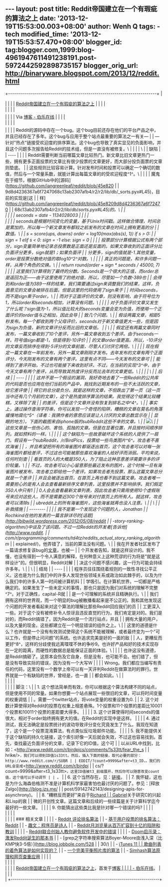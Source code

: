 --- layout: post title: Reddit帝国建立在一个有瑕疵的算法之上 date:
'2013-12-19T15:53:00.003+08:00' author: Wenh Q tags: - tech
modified\_time: '2013-12-19T15:53:57.470+08:00' blogger\_id:
tag:blogger.com,1999:blog-4961947611491238191.post-5972442592898735157
blogger\_orig\_url: http://binaryware.blogspot.com/2013/12/reddit.html
---
+--------------------------------------------------------------------------+
| <div>                                                                    |
|                                                                          |
| [Reddit帝国建立在一个有瑕疵的算法之上](http://blog.jobbole.com/53406/)   |
|                                                                          |
| </div>                                                                   |
|                                                                          |
| <div style="margin-top: 5px;">                                           |
|                                                                          |
| Via [博客 - 伯乐在线](http://blog.jobbole.com/)                          |
|                                                                          |
| </div>                                                                   |
|                                                                          |
| <div style="font-size: 14px; margin-top: 5px;">                          |
|                                                                          |
| Reddit的源码中存在一个bug。这个bug目前还存在他们的平台产品之中，并且已经存在了多年。这个bug与应用于整个站点最重要的算法之一有关— |
| —针对"热点"链接受欢迎度的排序算法。这个bug也导致了真实显见的负面影响，并且这个问题多次报告给Reddit的技术组，但是一直没有被修复。\ |
|                                                                          |
| \                                                                        |
| 缺陷                                                                     |
| ----                                                                     |
|                                                                          |
| Reddit需要判断当前哪篇文章比较热门。新文章比旧文章更热门一些，拥有更多正面投票的文章比有很少投票的文章更好，而大部分投负面票的文章则垫底。 |
| 这些规则比较容易计算。针对发布时间和投票可以确定一个确切的数值，然后与一个常量系数，就能计算出每篇文章的的受欢迎程度^1^。\ |
|                                                                          |
| 魔鬼在于细节，根据GitHub中的[源码](https://github.com/iangreenleaf/reddit/blob/45e820 |
| 9d8d4236367a6f7247068c13ab2307afb4/r2/r2/lib/db/_sorts.pyx#L45)，目前的实现是[这 |
| 样](https://github.com/iangreenleaf/reddit/blob/45e8209d8d4236367a6f72470 |
| 68c13ab2307afb4/r2/r2/lib/db/_sorts.pyx#L45)的。\                        |
| <div>                                                                    |
|                                                                          |
|     seconds = date - 1134028003                                          |
|                                                                          |
| </div>                                                                   |
|                                                                          |
| seconds是根据时间变化的变量，基于Unix时间戳。这样做合情理，时间总是累加的，所以每一个新文章发布都较之前发布的文章在时间上拥有更高的分 |
| 数值。\                                                                  |
|     s = score(ups, downs)  order = log10(max(abs(s), 1))  if s > 0:      |
|  sign = 1  elif s < 0:      sign = -1  else:      sign = 0               |
|                                                                          |
| 投票部分计算根据公式有两个部分，sign变量简单地记录总投票数是正面还是反面的。如果文章收到的正面评分比负面评分更多，sign就是1；如果负面评 |
| 分更多，sign的值就是-1.其他变量，order是投票分数绝对值的取log10^2^对数。\ |
|                                                                          |
| 真正的问题是，和许多问题一样，从两个角色的交换。\                        |
|     return round(order + sign * seconds / 45000, 7)                      |
|                                                                          |
| 这里我们计算得到了最终的分数。Seconds是一个很大的正值，而order总是返回为正——由于这里使用了的绝对值，所以，尽管如一个负数-389也 |
| 会得到和order值为389一样的结果，我们需要通过sign来调整我们的结果，这样，负面意见的文章会被排在后面。但是这里的代码使用了sign乘于 |
| 时间seconds，而不是sign乘于order。\                                      |
| 而对于正面评价的文章，则没有影响，由于符号位为1，所以order和seconds相加，计算没有问题。\ |
|                                                                          |
| 对于负面评价文章又发生了什么呢？sign值为-1，所以值比较大的seconds变量会变为负值，而使用一个正面评价的order值与之相加，因此会导 |
| 致几个问题。\                                                            |
| 假设两篇文章，相距5秒发布。每一个都收到两个父母评价，seconds对于新文章值更大一些，但是因为sign为负值，新的文章评分反而比旧的文章低。 |
| \                                                                        |
| 假定还有两篇文章同时发布，一篇文章收到了10个差评，另外一篇文章收到五个差评。由于seconds一样，符号值sign都是-1，但是得到-10评价 |
| 的文章order值更高。所以，-10评分的文章反而排序在得到-5评分的文章前面，尽管人们讨厌它两倍。\ |
|                                                                          |
| 现在假定一篇文章在一年前发布，另外一篇文章刚刚才发布。去年发布的文章有两个正面评分，今天刚发布的文章有两个差评。这里有点不同——今天发布的文章可 |
| 能得到了差评开始，不过也可能接下来收到好评。不过，在当前的实现^3^中，由于今天文章有两个差评，从而导致其热度评分反而比去年的文章更低。\ |
|                                                                          |
| \                                                                        |
| 后续                                                                     |
| ----                                                                     |
|                                                                          |
| 这并不是一个假设的漏洞，我好奇地去看了一些Reddit的公共库的代码是否也应用在他们当前的产品中，我找到近期发布的一些不太活跃的文章，给它差评使 |
| 得它的总分是负分。就是这样的文章，不但跌出了第一页（这一页当中还有几个月前的文章），这个是热度排序算法的结果。我觉得这个结果比较糟糕，又移除了我 |
| 的差评，但是这个文章并没有恢复到排名之中^4^。\                           |
| 事实上，通过操作查询字符串，你可以发现一个奇怪的陷阱，糟糕的文章在莫名的角落缓慢地腐化^5^（译者：我猜作者的意思应该是让人讨厌的文章总数显示在 |
| 显眼的地方）。下面的截图来自iphone版的subReddit这些不幸的文章。\         |
| ![](http://ww3.sinaimg.cn/large/7cc829d3gw1ebm0rx0yprj20ht0a4abt.jpg)\   |
| 这些文章是一些伤心的、害怕、孤独的文章。但是在显著位置，并且按时间顺序排列，就如预料的一样。\ |
|                                                                          |
| 这个缺陷为一些故意破坏这个系统的人提供了一扇门。假设有一个subReddit，/r/BirdPics，投票给一些鸟类图片^6^。攻击者不喜欢海雀 |
| ，并且希望把所有的海雀图片都驱逐出首页，这个攻击者可以对每一张海雀图片都给差评，不过这也可能被那些喜欢海雀的人给好评而消弱。平均来说，任何时刻查 |
| 看首页的人的大概是350人，为了阻止这种恶意差评需要许多的评价较量。\       |
| 不过，攻击者可以小心留意那些最近发布的图片，这个时候一旦有海雀图片被发布，攻击者立即给他一个差评。如果攻击者先投票，那么这篇文章总分就是一个差评 |
| 并且会被逐出首页，在首页上再也看不到这篇文章。攻击者唯一需要担心的是有人会去查看最新排序文章列表，这里投票并不影响排序。我们假定350人中只有1 |
| 0人会去查看最新文章列表，因此攻击者只需用使用10个虚假账号来应对这些人，而不是需要近300个账号来对付首页上的所有人。就这样，攻击者可以清除s |
| ubreddit上的所有海雀图片，这些海雀就再也没人注意。\                      |
| \                                                                        |
| 补救措施                                                                 |
| --------                                                                 |
|                                                                          |
| 我不是第一个发现这个问题的人，Jonathan                                   |
| Rochkind在他的发表的一篇言辞详尽的[话题](http://bibwild.wordpress.com/2012/05/08/reddit |
| -story-ranking-algorithm/)中谈及了该问题。不过一位Reddit的开发者[告诉他](http://www.reddit. |
| com/r/programming/comments/td4tz/reddits_actual_story_ranking_algorithm_ |
| explained/)，他弄错了，当前的算法没有问题。\                             |
| 我在开发者社区发布了一篇请求修复该bug的[文章](https://github.com/reddit/reddit/pull/583)，也被一 |
| 个开发者告知，就是这样设计的。我不懂，也没有得到一个令人满意的解释，在何种意义上这种荒谬的行为将是"就是这样设计"的。但很明显，Reddit对解 |
| 决这个问题不感兴趣，这一行为可能会持续许多年。\                          |
| \                                                                        |
| 结局                                                                     |
| ----                                                                     |
|                                                                          |
| 程序员往往围绕着规则的一致性寻找公平正义。这也是为什么我们中的许多人发现世俗领域关系或政治如此棘手的，以及为什么我们中的许多人第一时间被计算机科 |
| 学吸引。在计算机世界，一切都是严格确定的。如果发生了一些未定义的事情，那也只是因为我们对系统的理解不完整^7^。对于正确性，capital-R就 |
| 是一个可理解的系统并且精确执行。\                                        |
| 我们拥有这样的世界观，而一个明显的bug被散播看起来是不公正的。我和其他发现这个问题的开发者看起来对这个算法的理解比那些Reddit回应我们的员 |
| 工更深入一些。对于这个没有被修补令人惊讶且违反直觉的行为，我们肯定是对的。我们是对的，而Reddit搞错了。因为Reddit是一个流行站点，并且 |
| 拥有大量的用户，以及大量的现金。这些都建立在一个明显错误的组件之上。\    |
| 这里的道德是什么？也许就是一个没有有效测试使得这个系统不能被理解，或者最终变为一个"可以工作，但是停止问问题"的系统。也许追求完美是好的一面的敌 |
| 人，更糟反而更好^8^，这样的分歧使我远离喋喋不休的争吵9。也许好产品和好的技术实现存在一定的距离，而硬性的数据总是能保证正面的体验。\ |
|                                                                          |
| 也许这没有道德，是Reddit搞砸了。这原本会伤及它自身，但是没有，也可能不会。他们错了，但是没有导致实际的错误，因为没有一个大写W |
|                                                                          |
| Wrong。我们都应当编写有责任的代码，这里没有一个数学上帝可以有一天评判Reddit在做算法时的罪行。世界就是一个有缺陷的世界，曾经是，也一直 |
| 都会如此。\                                                              |
| <div>                                                                    |
|                                                                          |
| </div>                                                                   |
|                                                                          |
| 脚注：\                                                                  |
| 1.  这个想法简单而有效，你可以根据这个算法构建不同的站点，但是使用不同的常量。如果你想要一个站点展现一些很旧的文章，可以将时间变量的权重调低 |
| 。需要一个twitter站点，将vote变量的权重设置为0.                          |
| 2.  这个对数计算使得对Reddit的投票在权重上相差悬殊。1个投票和11个投票的差距比10001个投票和10011个投票的差距要大得多。 |
|                                                                          |
| 3.  这个计算使得时间seconds的值很大，相对于order始终拥有更大的值。在Reddit的实现中是这样。 |
|                                                                          |
| 4.  通过测试，我无法确定是投票统计的波动导致评分变化究竟发生了什么。我现在知道了，这个是一个投票混淆算法，有点类似反垃圾邮件功能。 |
|                                                                          |
| 5.  我不能提供关于这个缺陷的持久化链接，这个索引好像一天后就会失效，不过这也容易找到。首先，查找最近负面评分的文章，记录下它的ID值，这个可 |
| 以从URL中找到，比如：<http://www.reddit.com/r/birdpics/comments/1s33tt/fear_the_s |
| hrike/>`，我们可以得到ID值1s33tt。然后，插入下面的链接，取代必要的部分：http://www.reddit.com/r/SUBR |
| EDDIT/?count=9999&after=t3_ID，。我们的URL会变成`<http://www.reddit.com/r/birdpi |
| cs/?count=9999&after=t3_1s33tt>`。这里ID值被t3_前缀展开，然后你可以随意改变count值，这个值可以手动调节 |
| 。`                                                                      |
| 6.  这个当然存在，见：[链接](http://www.reddit.com/r/birdpics)。         |
| 7.  我怀疑，这也是为什么海森伯格测不准是计算机科学家最害怕也最讨厌的问题了。参见：[释放Zalgo](http://blog.izs.me/ |
| post/59142742143/designing-apis-for-asynchrony)。                        |
| 8.  "糟糕反而更好"来自于[Richard                                         |
|     Gabriel](http://www.jwz.org/doc/worse-is-better.html)关于研究C的兴起和Lisp的衰 |
| 微的开创性文章。这篇文章和后续的一些续篇是关于计算科学迄今最好的一些文章。 |
|                                                                          |
| 9.  你能猜出这些类比我是针对哪一个错误的吗?                              |
|                                                                          |
| <div>                                                                    |
|                                                                          |
| <div>                                                                    |
|                                                                          |
| ### 相关文章                                                             |
|                                                                          |
| -   [Reddit 评论排名算法](http://blog.jobbole.com/24473/)                |
| -   [基于用户投票的排名算法：Reddit](http://blog.jobbole.com/15727/)     |
| -   [趣文：程序员是诗人](http://blog.jobbole.com/38316/)                 |
| -   [Reddit月浏览量从百万扩容到十亿的陷阱和教训](http://blog.jobbole.com/47630/) |
|                                                                          |
| -   [Reddit联合创始人教你避免软件开发中的错误](http://blog.jobbole.com/23745/) |
|                                                                          |
| -   [Doom启示录：激发Reddit诞生的那本书](http://blog.jobbole.com/42034/) |
| -   [grep之字符串搜索算法Boyer-Moore由浅入深（比KMP快3-5倍）](http://blog.jobbole.com/528 |
| 30/)                                                                     |
| -   [iTunes 11                                                           |
|     歌曲列表的着色算法是如何实现的？](http://blog.jobbole.com/42748/)    |
| -   [一个完美平衡照片库的算法](http://blog.jobbole.com/46985/)           |
| -   [Simhash算法原理和网页查重应用](http://blog.jobbole.com/21928/)      |
|                                                                          |
| </div>                                                                   |
|                                                                          |
| </div>                                                                   |
|                                                                          |
| [Reddit帝国建立在一个有瑕疵的算法之上](http://blog.jobbole.com/53406/)，首发于[博客 |
|                                                                          |
| - 伯乐在线](http://blog.jobbole.com/)。                                  |
|                                                                          |
| </div>                                                                   |
+--------------------------------------------------------------------------+


